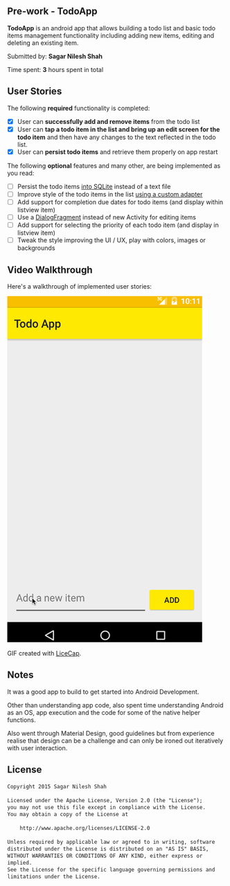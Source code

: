 ## Pre-work - TodoApp

**TodoApp** is an android app that allows building a todo list and basic todo items management functionality including adding new items, editing and deleting an existing item.

Submitted by: **Sagar Nilesh Shah**

Time spent: **3** hours spent in total

## User Stories

The following **required** functionality is completed:

* [x] User can **successfully add and remove items** from the todo list
* [x] User can **tap a todo item in the list and bring up an edit screen for the todo item** and then have any changes to the text reflected in the todo list.
* [x] User can **persist todo items** and retrieve them properly on app restart

The following **optional** features and many other, are being implemented as you read:

* [ ] Persist the todo items [into SQLite](http://guides.codepath.com/android/Persisting-Data-to-the-Device#sqlite) instead of a text file
* [ ] Improve style of the todo items in the list [using a custom adapter](http://guides.codepath.com/android/Using-an-ArrayAdapter-with-ListView)
* [ ] Add support for completion due dates for todo items (and display within listview item)
* [ ] Use a [DialogFragment](http://guides.codepath.com/android/Using-DialogFragment) instead of new Activity for editing items
* [ ] Add support for selecting the priority of each todo item (and display in listview item)
* [ ] Tweak the style improving the UI / UX, play with colors, images or backgrounds

## Video Walkthrough

Here's a walkthrough of implemented user stories:

<img src='todoapp.gif' title='TodoApp Video Walkthrough' width='450' height="800" alt='TodoApp Video Walkthrough' />

GIF created with [LiceCap](http://www.cockos.com/licecap/).

## Notes

It was a good app to build to get started into Android Development. 

Other than understanding app code, also spent time understanding Android as an OS, app execution and the code for some of the native helper functions.

Also went through Material Design, good guidelines but from experience realise that design can be a challenge and can only be ironed out iteratively with user interaction.

## License

    Copyright 2015 Sagar Nilesh Shah

    Licensed under the Apache License, Version 2.0 (the "License");
    you may not use this file except in compliance with the License.
    You may obtain a copy of the License at

        http://www.apache.org/licenses/LICENSE-2.0

    Unless required by applicable law or agreed to in writing, software
    distributed under the License is distributed on an "AS IS" BASIS,
    WITHOUT WARRANTIES OR CONDITIONS OF ANY KIND, either express or implied.
    See the License for the specific language governing permissions and
    limitations under the License.